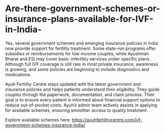 # Are-there-government-schemes-or-insurance-plans-available-for-IVF-in-India-


Yes, several government schemes and emerging insurance policies in India now provide support for fertility treatment. Some state-run programs offer subsidies or reimbursements for low-income couples, while Ayushman Bharat and ESI may cover basic infertility services under specific plans. Although full IVF coverage is still rare in most private insurance, awareness is growing, and some policies are beginning to include diagnostics and medications.

Ayuh Fertility Centre stays updated with the latest government and insurance policies and helps patients understand their eligibility. They guide couples through the paperwork, documentation, and claim process. Their goal is to ensure every patient is informed about financial support options to reduce out-of-pocket costs. Ayuh’s admin team actively assists in applying for available schemes, ensuring smoother access to quality treatment.

Explore available schemes here: https://ayuhfertilitycentre.com/ivf-government-schemes-insurance-india/
